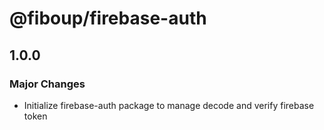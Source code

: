 # @fiboup/firebase-auth

## 1.0.0

### Major Changes

- Initialize firebase-auth package to manage decode and verify firebase token
